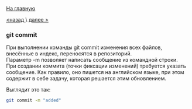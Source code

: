 [На главную](./readme.md) 

[<назад ](./add.md)  \  [ далее >](./git%20push.md)

### git commit

При выполнении команды git commit изменения всех файлов, внесённые в индекс, переносятся в репозиторий.    
Параметр -m позволяет написать сообщение из командной строки.    
При создании коммита (точки фиксации изменений) требуется указать сообщение. Как правило, оно пишется на английском языке, при этом содержит в себе задачу, которая решается этим обновлением.

Выглядит это так:

```bash
git commit -m "added"
```


